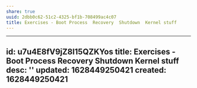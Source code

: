 ```yaml
---
share: true
uuid: 2dbb0c62-51c2-4325-bf1b-708499ac4c07
title: Exercises - Boot Process  Recovery  Shutdown  Kernel stuff
---
```

---
id: u7u4E8fV9jZ8I15QZKYos
title: Exercises - Boot Process  Recovery  Shutdown  Kernel stuff
desc: ''
updated: 1628449250421
created: 1628449250421
---

